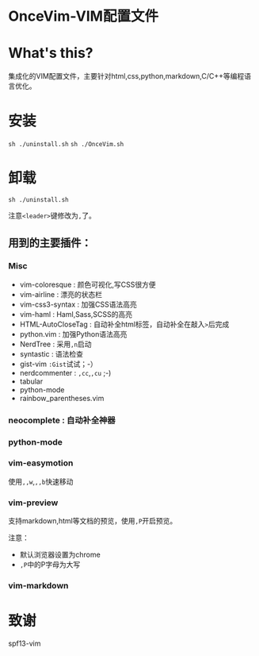 OnceVim-VIM配置文件
=======
# What's this?
集成化的VIM配置文件，主要针对html,css,python,markdown,C/C++等编程语言优化。

# 安装
`sh ./uninstall.sh`
`sh ./OnceVim.sh`

# 卸载
`sh ./uninstall.sh`

注意`<leader>`键修改为`,`了。

## 用到的主要插件：

### Misc
* vim-coloresque : 颜色可视化,写CSS很方便
* vim-airline : 漂亮的状态栏
* vim-css3-syntax : 加强CSS语法高亮
* vim-haml : Haml,Sass,SCSS的高亮
* HTML-AutoCloseTag : 自动补全html标签，自动补全在敲入`>`后完成
* python.vim : 加强Python语法高亮
 * NerdTree : 采用`,n`启动
 * syntastic : 语法检查
 * gist-vim `:Gist`试试；-）
 * nerdcommenter : `,cc`,`,cu` ;-)
 * tabular
 * python-mode
 * rainbow_parentheses.vim

###  neocomplete : 自动补全神器

### python-mode

### vim-easymotion
使用`,,w`,`,,b`快速移动

### vim-preview
支持markdown,html等文档的预览，使用`,P`开启预览。

注意：

* 默认浏览器设置为chrome
* `,P`中的P字母为大写

### vim-markdown

# 致谢
spf13-vim
